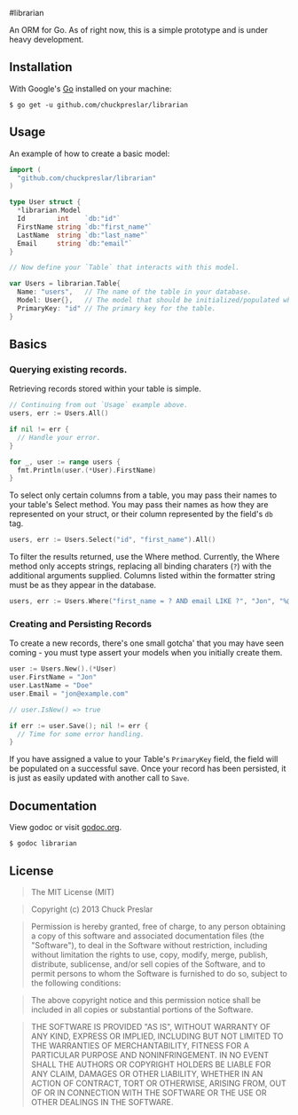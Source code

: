 #librarian

An ORM for Go. As of right now, this is a simple prototype and is under heavy development.  

## Installation

With Google's [Go](http://www.golang.org) installed on your machine:

    $ go get -u github.com/chuckpreslar/librarian

## Usage

An example of how to create a basic model:

```go
import (
  "github.com/chuckpreslar/librarian"
)

type User struct {
  *librarian.Model
  Id        int    `db:"id"`
  FirstName string `db:"first_name"`
  LastName  string `db:"last_name"`
  Email     string `db:"email"`
}

// Now define your `Table` that interacts with this model.

var Users = librarian.Table{
  Name: "users",   // The name of the table in your database.
  Model: User{},   // The model that should be initialized/populated when interacting with the table.
  PrimaryKey: "id" // The primary key for the table.
}
```

## Basics

### Querying existing records.

Retrieving records stored within your table is simple.

```go
// Continuing from out `Usage` example above.
users, err := Users.All()

if nil != err {
  // Handle your error.
}

for _, user := range users {
  fmt.Println(user.(*User).FirstName)
}
```

To select only certain columns from a table, you may pass their names to your table's Select method. You may pass their names as how they are represented on your struct, or their column represented by the field's `db` tag.

```go
users, err := Users.Select("id", "first_name").All()
```

To filter the results returned, use the Where method. Currently, the Where method only accepts strings, replacing all binding charaters (`?`) with the additional arguments supplied.  Columns listed within the formatter string must be as they appear in the database.

```go
users, err := Users.Where("first_name = ? AND email LIKE ?", "Jon", "%@example.com").All()
```



### Creating and Persisting Records

To create a new records, there's one small gotcha' that you may have seen coming - you must type assert your models when you initially create them.

```go
user := Users.New().(*User)
user.FirstName = "Jon"
user.LastName = "Doe"
user.Email = "jon@example.com"

// user.IsNew() => true

if err := user.Save(); nil != err {
  // Time for some error handling.
}
```

If you have assigned a value to your Table's `PrimaryKey` field, the field will be populated on a successful save.  Once your record has been persisted, it is just as easily updated with another call to `Save`.


## Documentation

View godoc or visit [godoc.org](http://godoc.org/github.com/chuckpreslar/librarian).

    $ godoc librarian

## License

> The MIT License (MIT)

> Copyright (c) 2013 Chuck Preslar

> Permission is hereby granted, free of charge, to any person obtaining a copy
> of this software and associated documentation files (the "Software"), to deal
> in the Software without restriction, including without limitation the rights
> to use, copy, modify, merge, publish, distribute, sublicense, and/or sell
> copies of the Software, and to permit persons to whom the Software is
> furnished to do so, subject to the following conditions:

> The above copyright notice and this permission notice shall be included in
> all copies or substantial portions of the Software.

> THE SOFTWARE IS PROVIDED "AS IS", WITHOUT WARRANTY OF ANY KIND, EXPRESS OR
> IMPLIED, INCLUDING BUT NOT LIMITED TO THE WARRANTIES OF MERCHANTABILITY,
> FITNESS FOR A PARTICULAR PURPOSE AND NONINFRINGEMENT. IN NO EVENT SHALL THE
> AUTHORS OR COPYRIGHT HOLDERS BE LIABLE FOR ANY CLAIM, DAMAGES OR OTHER
> LIABILITY, WHETHER IN AN ACTION OF CONTRACT, TORT OR OTHERWISE, ARISING FROM,
> OUT OF OR IN CONNECTION WITH THE SOFTWARE OR THE USE OR OTHER DEALINGS IN
> THE SOFTWARE.
